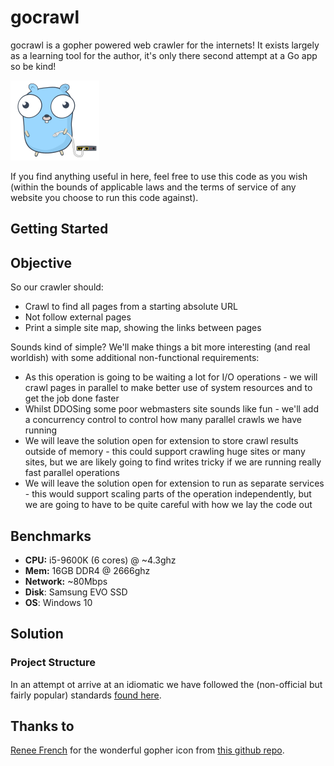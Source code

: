 # gocrawl
gocrawl is a gopher powered web crawler for the internets! It exists largely as a learning tool for the author, it's only there second attempt at a Go app so be kind!

![Cute gopher holding a network cable](./docs/network-gopher.png)

If you find anything useful in here, feel free to use this code as you wish (within the bounds of applicable laws and the terms of service of any website you choose to run this code against). 

## Getting Started

## Objective 
So our crawler should:

* Crawl to find all pages from a starting absolute URL 
* Not follow external pages
* Print a simple site map, showing the links between pages

Sounds kind of simple? We'll make things a bit more interesting (and real worldish) with some additional non-functional requirements:

* As this operation is going to be waiting a lot for I/O operations - we will crawl pages in parallel to make better use of system resources and to get the job done faster
* Whilst DDOSing some poor webmasters site sounds like fun - we'll add a concurrency control to control how many parallel crawls we have running   
* We will leave the solution open for extension to store crawl results outside of memory - this could support crawling huge sites or many sites, but we are likely going to find writes tricky if we are running really fast parallel operations
* We will leave the solution open for extension to run as separate services - this would support scaling parts of the operation independently, but we are going to have to be quite careful with how we lay the code out

## Benchmarks
* **CPU:** i5-9600K (6 cores) @ ~4.3ghz
* **Mem:** 16GB DDR4 @ 2666ghz
* **Network:** ~80Mbps
* **Disk**: Samsung EVO SSD
* **OS**: Windows 10

## Solution  
### Project Structure
In an attempt ot arrive at an idiomatic we have followed the (non-official but fairly popular) standards [found here](https://github.com/golang-standards/project-layout).


                                                                               



## Thanks to
[Renee French](http://reneefrench.blogspot.com/) for the wonderful gopher icon from [this github repo](https://github.com/egonelbre/gophers).

